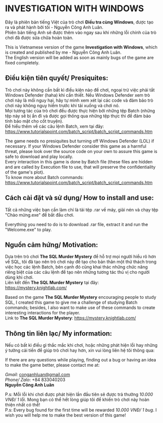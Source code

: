# INVESTIGATION WITH WINDOWS  
Đây là phiên bản tiếng Việt của trò chơi **Điều tra cùng Windows**, được tạo ra và phát hành bởi tôi - Nguyễn Công Anh Luân.  
Phiên bản tiếng Anh sẽ được thêm vào ngay sau khi những lỗi chính của trò chơi đã được sửa chữa hoàn toàn.  
  
This is Vietnamese version of the game **Investigation with Windows**, which is created and published by me - Nguyễn Công Anh Luân.  
The English version will be added as soon as mainly bugs of the game are fixed completely.  
  
## Điều kiện tiên quyết/ Presiquites:
Trò chơi này không cần bất kì điều kiện nào để chơi, ngoại trừ việc phải tắt Windows Defender (haha) khi cần thiết. Nếu Windows Defender xem trò chơi này là mối nguy hại, hãy tự mình xem xét lại các code và đảm bảo trò chơi này không nguy hiểm trước khi tải xuống và chơi nó.  
Mọi tương tác của trò chơi đều được thực hiện bởi những tệp Batch (những tệp này sẽ bị ẩn đi và được gọi thông qua những tệp thực thi để đảm bảo tính bảo mật cho cốt truyện).  
Để hiểu thêm về các câu lệnh Batch, xem tại đây: <https://www.tutorialspoint.com/batch_script/batch_script_commands.htm>  
  
The game needs no presiquites but turning off Windows Defender (LOL) if necessary. If your Windows Defender consider this game as a harmful threat, please look over the source code on your own to assure this game is safe to download and play locally.  
Every interaction in this game is done by Batch file (these files are hidden and are called by Execution file to use, that will preserve the confidentiality of the game's plot).  
To know more about Batch commands: <https://www.tutorialspoint.com/batch_script/batch_script_commands.htm>  
  
## Cách cài đặt và sử dụng/ How to install and use:
Tất cả những việc bạn cần làm chỉ là tải tệp .rar về máy, giải nén và chạy tệp "Chào mừng.exe" để bắt đầu chơi.  
  
Everything you need to do is to download .rar file, extract it and run the "Welcome.exe" to play.  
  
## Nguồn cảm hứng/ Motivation:
Dựa trên trò chơi **The SQL Murder Mystery** để hỗ trợ mọi người hiểu rõ hơn về SQL, tôi đã tạo nên trò chơi này để tạo cho bản thân một thử thách trong việc học các lệnh Batch, bên cạnh đó cũng khai thác những chức năng riêng biệt của các câu lệnh để tạo nên những tương tác thú vị cho người dùng khi chơi.  
Liên kết đến **The SQL Murder Mystery** tại đây: <https://mystery.knightlab.com/>  
  
Based on the game **The SQL Murder Mystery** encouraging people to study SQL, I created this game to give me a challenge of studying Batch commands; besides, I also want to make use of these commands to create interesting interactions for the player.  
Link to **The SQL Murder Mystery**: <https://mystery.knightlab.com/>  
  
## Thông tin liên lạc/ My information:
Nếu có bất kì điều gì thắc mắc khi chơi, hoặc những phát hiện lỗi hay những ý tưởng cải tiến để giúp trò chơi hay hơn, xin vui lòng liên hệ tôi thông qua: 
  
If there are any questions while playing, finding out a bug or having an idea to make the game better, please contact me at:  
  
*Gmail:* conganhluan@gmail.com  
*Phone/ Zalo*: +84 833040203  
**Nguyễn Công Anh Luân**  
  
P.s: Mỗi lỗi khi chơi được phát hiện lần đầu tiên sẽ được trả thưởng *10.000 VNĐ/ 1 lỗi*. Mong bạn có thể hết lòng giúp tôi để khiến trò chơi này hoàn thiện nhất có thể!  
P.s: Every bug found for the first time will be rewarded *10.000 VNĐ/ 1 bug*. I wish you will help me to make the best version of this game!
